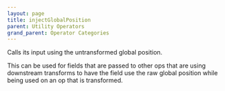 ```yaml
---
layout: page
title: injectGlobalPosition
parent: Utility Operators
grand_parent: Operator Categories
---
```


Calls its input using the untransformed global position.

This can be used for fields that are passed to other ops that are using downstream transforms to have the field use the raw global position while being used on an op that is transformed.
